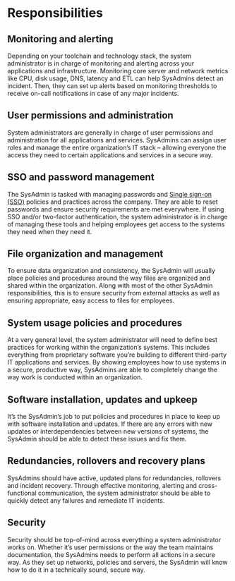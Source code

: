 # Responsibilities

## **Monitoring and alerting**

Depending on your toolchain and technology stack, the system administrator is in charge of monitoring and alerting across your applications and infrastructure. Monitoring core server and network metrics like CPU, disk usage, DNS, latency and ETL can help SysAdmins detect an incident. Then, they can set up alerts based on monitoring thresholds to receive on-call notifications in case of any major incidents.

## **User permissions and administration**

System administrators are generally in charge of user permissions and administration for all applications and services. SysAdmins can assign user roles and manage the entire organization’s IT stack – allowing everyone the access they need to certain applications and services in a secure way.

## **SSO and password management**

The SysAdmin is tasked with managing passwords and [Single sign-on \(SSO\)](https://en.wikipedia.org/wiki/Single_sign-on) policies and practices across the company. They are able to reset passwords and ensure security requirements are met everywhere. If using SSO and/or two-factor authentication, the system administrator is in charge of managing these tools and helping employees get access to the systems they need when they need it.

## **File organization and management**

To ensure data organization and consistency, the SysAdmin will usually place policies and procedures around the way files are organized and shared within the organization. Along with most of the other SysAdmin responsibilities, this is to ensure security from external attacks as well as ensuring appropriate, easy access to files for employees.

## **System usage policies and procedures**

At a very general level, the system administrator will need to define best practices for working within the organization’s systems. This includes everything from proprietary software you’re building to different third-party IT applications and services. By showing employees how to use systems in a secure, productive way, SysAdmins are able to completely change the way work is conducted within an organization.

## **Software installation, updates and upkeep**

It’s the SysAdmin’s job to put policies and procedures in place to keep up with software installation and updates. If there are any errors with new updates or interdependencies between new versions of systems, the SysAdmin should be able to detect these issues and fix them.

## **Redundancies, rollovers and recovery plans**

SysAdmins should have active, updated plans for redundancies, rollovers and incident recovery. Through effective monitoring, alerting and cross-functional communication, the system administrator should be able to quickly detect any failures and remediate IT incidents.

## **Security**

Security should be top-of-mind across everything a system administrator works on. Whether it’s user permissions or the way the team maintains documentation, the SysAdmins needs to perform all actions in a secure way. As they set up networks, policies and servers, the SysAdmin will know how to do it in a technically sound, secure way.

